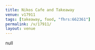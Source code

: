 ```yaml
---
title: Nikos Cafe and Takeaway
venue: v17911
tags: [takeaway, food, "fhrs:662361"]
permalink: /v/17911/
layout: venue
---
```

null